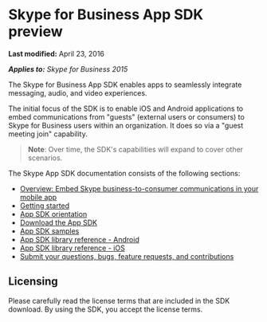 
# Skype for Business App SDK preview

 **Last modified:** April 23, 2016

 _**Applies to:** Skype for Business 2015_

The Skype for Business App SDK enables apps to seamlessly integrate messaging, audio, and video experiences. 
 
The initial focus of the SDK is to enable iOS and Android applications to embed communications from "guests" (external users or consumers) to Skype for Business users within an organization.  It does so via a "guest meeting join" capability.

> **Note**: Over time, the SDK's capabilities will expand to cover other scenarios. 

The Skype App SDK documentation consists of the following sections:

- [Overview: Embed Skype business-to-consumer communications in your mobile app](EmbedSkypeB2Ccomms.md)
- [Getting started](GettingStarted.md)
- [App SDK orientation](Orientation.md)
- [Download the App SDK](Download.md)
- [App SDK samples](Samples.md)
- [App SDK library reference - Android](http://aka.ms/sfbAppSDKRef_Android)
- [App SDK library reference - iOS](http://aka.ms/sfbAppSDKRef_iOS)
- [Submit your questions, bugs, feature requests, and contributions](Feedback.md)

## Licensing

Please carefully read the license terms that are included in the SDK download.  By using the SDK, you accept the license terms.
